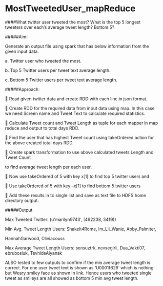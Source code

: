 # MostTweetedUser_mapReduce

####What twitter user tweeted the most?  What is the top 5 longest tweeters over each’s average tweet length?  Bottom 5?

#####Aim:

Generate an output file using spark that has below information from the given input data.

a. Twitter user who tweeted the most.

b. Top 5 Twitter users per tweet text average length.

c. Bottom 5 Twitter users per tweet text average length.

#####Approach:

 Read given twitter data and create RDD with each line in json format.

 Create RDD for the required data from input data using map. In this case we need Screen name and Tweet Text to calculate required statistics.

 Calculate Tweet count and Tweet Length as tuple for each mapper in map reduce and output to total days RDD.

 Find the user that has highest Tweet count using takeOrdered action for the above created total days RDD.

 Create spark transformation to use above calculated tweets Length and Tweet Count

to find average tweet length per each user.

 Now use takeOrdered of 5 with key x[1] to find top 5 twitter users and

 Use takeOrdered of 5 with key –x[1] to find bottom 5 twitter users

 Add these results in to single list and save as text file to HDFS home directory output. 

#####Output

Max Tweeted Twitter: (u&#39;marilyn9743&#39;, (462238, 3419))

Min Avg. Tweet Length Users: ShakeIt4Rome, Im_Lil_Wanie, Abby_Palmiter,

HannahGarwood, Oliviacouss

Max Average Tweet Length Users: sonsuztrk, nevsegirli, Dua_Vakti07, ebrubosluk, TevhideAlyanak

ALSO tested to few outputs to confirm if the min average tweet length is correct. For one user tweet text is shown as ‘U0001f629’ which is nothing but Weary smiley face as shown in link. Hence users who tweeted single tweet as smileys are all showed as bottom 5 min avg tweet length.
